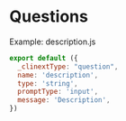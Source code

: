 # Questions

Example: description.js

```js
export default ({
  _clinextType: "question",
  name: 'description',
  type: 'string',
  promptType: 'input',
  message: 'Description',
})

```
